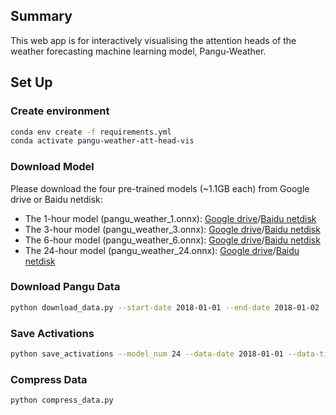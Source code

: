 ## Summary
This web app is for interactively visualising the attention heads of the weather forecasting machine learning model, Pangu-Weather.

## Set Up

### Create environment
```bash
conda env create -f requirements.yml
conda activate pangu-weather-att-head-vis
```

### Download Model
Please download the four pre-trained models (~1.1GB each) from Google drive or Baidu netdisk:
- The 1-hour model (pangu_weather_1.onnx): [Google drive](https://drive.google.com/file/d/1fg5jkiN_5dHzKb-5H9Aw4MOmfILmeY-S/view?usp=share_link)/[Baidu netdisk](https://pan.baidu.com/s/1M7SAigVsCSH8hpw6DE8TDQ?pwd=ie0h)
- The 3-hour model (pangu_weather_3.onnx): [Google drive](https://drive.google.com/file/d/1EdoLlAXqE9iZLt9Ej9i-JW9LTJ9Jtewt/view?usp=share_link)/[Baidu netdisk](https://pan.baidu.com/s/197fZsoiCqZYzKwM7tyRrfg?pwd=gmcl)
- The 6-hour model (pangu_weather_6.onnx): [Google drive](https://drive.google.com/file/d/1a4XTktkZa5GCtjQxDJb_fNaqTAUiEJu4/view?usp=share_link)/[Baidu netdisk](https://pan.baidu.com/s/1q7IB7tNjqIwoGC7KVMPn4w?pwd=vxq3)
- The 24-hour model (pangu_weather_24.onnx): [Google drive](https://drive.google.com/file/d/1lweQlxcn9fG0zKNW8ne1Khr9ehRTI6HP/view?usp=share_link)/[Baidu netdisk](https://pan.baidu.com/s/179q2gkz2BrsOR6g3yfTVQg?pwd=eajy)


### Download Pangu Data
```bash
python download_data.py --start-date 2018-01-01 --end-date 2018-01-02
```

### Save Activations
```bash
python save_activations --model_num 24 --data-date 2018-01-01 --data-time 00:00 --intermediate_layers 0 1 2 4 --num_threads 4
```

### Compress Data
```bash
python compress_data.py
```
